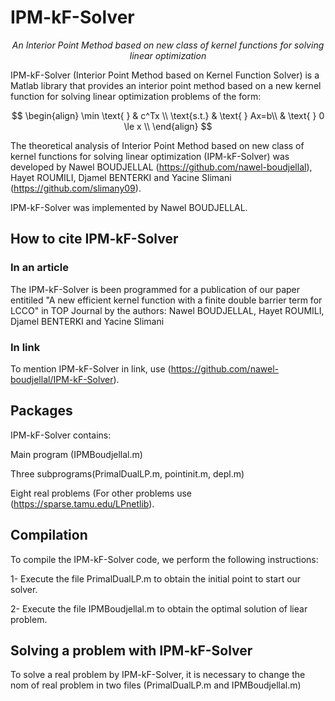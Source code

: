 # IPM-kF-Solver

<div align="center">

   *An Interior Point Method based on new class of kernel functions for solving linear optimization*

</div>


IPM-kF-Solver (Interior Point Method based on Kernel Function Solver) is a Matlab library that provides an interior point method based on a new kernel function for solving linear optimization problems of the form:

$$
\begin{align}
\min \text{  } & c^Tx \\
\text{s.t.}               & \text{  }  Ax=b\\
                            & \text{  } 0 \le x \\
\end{align}
$$

 The theoretical analysis of Interior Point Method based on new class of kernel functions for solving linear optimization (IPM-kF-Solver) was developed by Nawel BOUDJELLAL (https://github.com/nawel-boudjellal), Hayet ROUMILI, Djamel BENTERKI and Yacine Slimani (https://github.com/slimany09).

 
IPM-kF-Solver was  implemented by Nawel BOUDJELLAL.

## How to cite IPM-kF-Solver

### In an article
The IPM-kF-Solver is been programmed for a publication of our paper entitiled "A new efficient kernel function with a finite double barrier term for LCCO" in TOP Journal by the authors: Nawel BOUDJELLAL, Hayet ROUMILI, Djamel BENTERKI and Yacine Slimani 

### In link

To mention IPM-kF-Solver in link, use (https://github.com/nawel-boudjellal/IPM-kF-Solver).


## Packages

IPM-kF-Solver contains:

Main program (IPMBoudjellal.m)

Three subprograms(PrimalDualLP.m, pointinit.m, depl.m)

Eight real problems (For other problems use  (https://sparse.tamu.edu/LPnetlib).

## Compilation

To compile the IPM-kF-Solver code,  we perform the following instructions:

1- Execute the file PrimalDualLP.m to obtain the initial point to start our solver.

2- Execute the file IPMBoudjellal.m to obtain the optimal solution of liear problem.

## Solving a problem with IPM-kF-Solver

To solve a real problem by IPM-kF-Solver, it is necessary to  change the nom of real problem in two files (PrimalDualLP.m and IPMBoudjellal.m)


